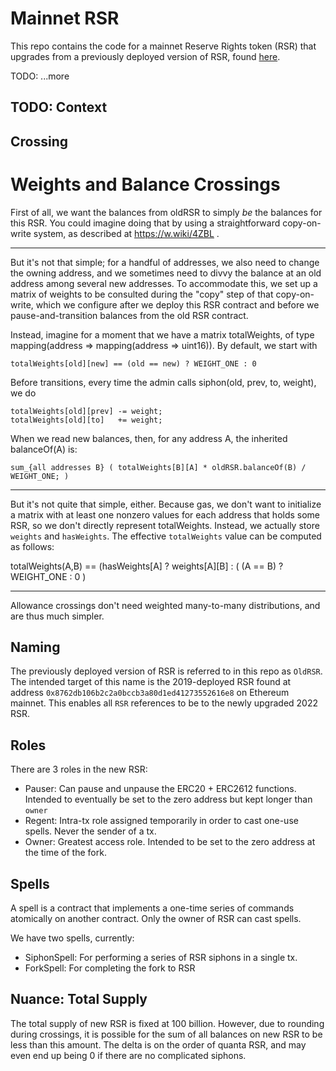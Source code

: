 # Mainnet RSR
This repo contains the code for a mainnet Reserve Rights token (RSR) that upgrades from a previously deployed version of RSR, found [here](https://github.com/reserve-protocol/rsr).

TODO: ...more

## TODO: Context

## Crossing

Weights and Balance Crossings
=============================

First of all, we want the balances from oldRSR to simply *be* the balances for this
RSR. You could imagine doing that by using a straightforward copy-on-write system, as
described at https://w.wiki/4ZBL .

----

But it's not that simple; for a handful of addresses, we also need to change the
owning address, and we sometimes need to divvy the balance at an old address among
several new addresses.  To accommodate this, we set up a matrix of weights to be
consulted during the "copy" step of that copy-on-write, which we configure after we
deploy this RSR contract and before we pause-and-transition balances from the old RSR
contract.

Instead, imagine for a moment that we have a matrix totalWeights, of type
mapping(address => mapping(address => uint16)). By default, we start with

    totalWeights[old][new] == (old == new) ? WEIGHT_ONE : 0

Before transitions, every time the admin calls siphon(old, prev, to, weight), we do

    totalWeights[old][prev] -= weight;
    totalWeights[old][to]   += weight;

When we read new balances, then, for any address A, the inherited balanceOf(A) is:

    sum_{all addresses B} ( totalWeights[B][A] * oldRSR.balanceOf(B) / WEIGHT_ONE; )

----

But it's not quite that simple, either. Because gas, we don't want to initialize a
matrix with at least one nonzero values for each address that holds some RSR, so we
don't directly represent totalWeights. Instead, we actually store `weights` and
`hasWeights`. The effective `totalWeights` value can be computed as follows:

   totalWeights(A,B) == (hasWeights[A] ? weights[A][B] : ( (A == B) ? WEIGHT_ONE : 0 )

----

Allowance crossings don't need weighted many-to-many distributions, and are thus much
simpler.


## Naming

The previously deployed version of RSR is referred to in this repo as `OldRSR`. The intended target of this name is the 2019-deployed RSR found at address `0x8762db106b2c2a0bccb3a80d1ed41273552616e8` on Ethereum mainnet. This enables all `RSR` references to be to the newly upgraded 2022 RSR. 

## Roles

There are 3 roles in the new RSR:
- Pauser: Can pause and unpause the ERC20 + ERC2612 functions. Intended to eventually be set to the zero address but kept longer than `owner`
- Regent: Intra-tx role assigned temporarily in order to cast one-use spells. Never the sender of a tx. 
- Owner: Greatest access role. Intended to be set to the zero address at the time of the fork. 

## Spells

A spell is a contract that implements a one-time series of commands atomically on another contract. Only the owner of RSR can cast spells. 

We have two spells, currently:
- SiphonSpell: For performing a series of RSR siphons in a single tx. 
- ForkSpell: For completing the fork to RSR

## Nuance: Total Supply

The total supply of new RSR is fixed at 100 billion. However, due to rounding during crossings, it is possible for the sum of all balances on new RSR to be less than this amount. The delta is on the order of quanta RSR, and may even end up being 0 if there are no complicated siphons. 

